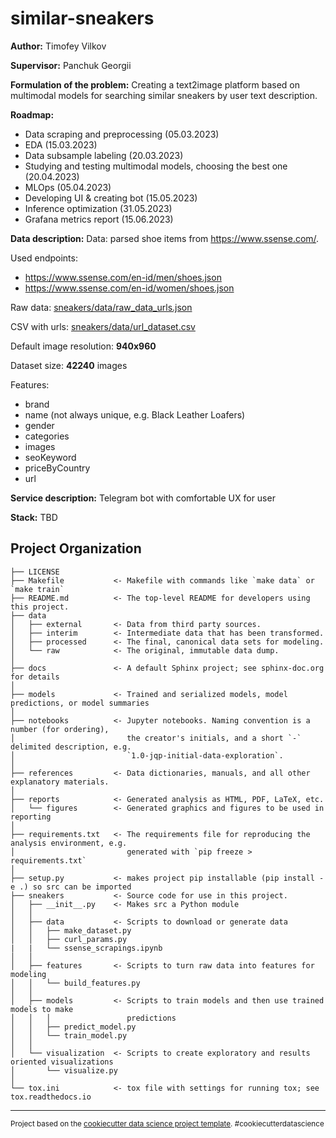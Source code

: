 similar-sneakers
==============================


**Author:** Timofey Vilkov 

**Supervisor:** Panchuk Georgii

**Formulation of the problem:** 
Creating a text2image platform based on multimodal models for searching similar sneakers by user text description.

**Roadmap:**
- Data scraping and preprocessing (05.03.2023)
- EDA (15.03.2023)
- Data subsample labeling (20.03.2023)
- Studying and testing multimodal models, сhoosing the best one (20.04.2023)
- MLOps (05.04.2023)
- Developing UI & creating bot (15.05.2023)
- Inference optimization (31.05.2023)
- Grafana metrics report (15.06.2023)


**Data description:**
Data: parsed shoe items from  https://www.ssense.com/.

Used endpoints:
- https://www.ssense.com/en-id/men/shoes.json 
- https://www.ssense.com/en-id/women/shoes.json

Raw data: [sneakers/data/raw_data_urls.json](https://drive.google.com/file/d/1YjrbNsDI4OPhuWZ4-Ant5XzztwnVs5La/view?usp=drive_link)

CSV with urls: [sneakers/data/url_dataset.csv](https://drive.google.com/file/d/1PxjAPSr1X4vNzRaQphB4S4vD7ACB5ZiO/view?usp=drive_link)

Default image resolution: **940x960**

Dataset size: **42240** images 

Features:
 - brand
 - name (not always unique, e.g. Black Leather Loafers)
 - gender
 - categories
 - images
 - seoKeyword
 - priceByCountry
 - url

**Service description:**
Telegram bot with comfortable UX for user

**Stack:**
TBD

Project Organization
------------

    ├── LICENSE
    ├── Makefile           <- Makefile with commands like `make data` or `make train`
    ├── README.md          <- The top-level README for developers using this project.
    ├── data
    │   ├── external       <- Data from third party sources.
    │   ├── interim        <- Intermediate data that has been transformed.
    │   ├── processed      <- The final, canonical data sets for modeling.
    │   └── raw            <- The original, immutable data dump.
    │
    ├── docs               <- A default Sphinx project; see sphinx-doc.org for details
    │
    ├── models             <- Trained and serialized models, model predictions, or model summaries
    │
    ├── notebooks          <- Jupyter notebooks. Naming convention is a number (for ordering),
    │                         the creator's initials, and a short `-` delimited description, e.g.
    │                         `1.0-jqp-initial-data-exploration`.
    │
    ├── references         <- Data dictionaries, manuals, and all other explanatory materials.
    │
    ├── reports            <- Generated analysis as HTML, PDF, LaTeX, etc.
    │   └── figures        <- Generated graphics and figures to be used in reporting
    │
    ├── requirements.txt   <- The requirements file for reproducing the analysis environment, e.g.
    │                         generated with `pip freeze > requirements.txt`
    │
    ├── setup.py           <- makes project pip installable (pip install -e .) so src can be imported
    ├── sneakers           <- Source code for use in this project.
    │   ├── __init__.py    <- Makes src a Python module
    │   │
    │   ├── data           <- Scripts to download or generate data
    │   │   ├── make_dataset.py
    │   │   ├── curl_params.py
    |   |   └── ssense_scrapings.ipynb
    │   │
    │   ├── features       <- Scripts to turn raw data into features for modeling
    │   │   └── build_features.py
    │   │
    │   ├── models         <- Scripts to train models and then use trained models to make
    │   │   │                 predictions
    │   │   ├── predict_model.py
    │   │   └── train_model.py
    │   │
    │   └── visualization  <- Scripts to create exploratory and results oriented visualizations
    │       └── visualize.py
    │
    └── tox.ini            <- tox file with settings for running tox; see tox.readthedocs.io


--------

<p><small>Project based on the <a target="_blank" href="https://drivendata.github.io/cookiecutter-data-science/">cookiecutter data science project template</a>. #cookiecutterdatascience</small></p>

